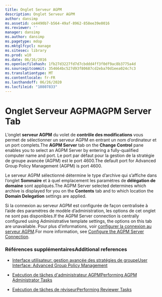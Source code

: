 ```yaml
---
title: Onglet Serveur AGPM
description: Onglet Serveur AGPM
author: dansimp
ms.assetid: ce4490b7-b564-49af-8962-858ee39e0016
ms.reviewer: ''
manager: dansimp
ms.author: dansimp
ms.pagetype: mdop
ms.mktglfcycl: manage
ms.sitesec: library
ms.prod: w10
ms.date: 06/16/2016
ms.openlocfilehash: 1fb27d3227fd7d7cbddd4ff3f0df9ac8b3775a4d
ms.sourcegitcommit: 354664bc527d93f80687cd2eba70d1eea024c7c3
ms.translationtype: MT
ms.contentlocale: fr-FR
ms.lasthandoff: 06/26/2020
ms.locfileid: "10807833"
---
```

# <span data-ttu-id="1a042-103">Onglet Serveur AGPM</span><span class="sxs-lookup"><span data-stu-id="1a042-103">AGPM Server Tab</span></span>


<span data-ttu-id="1a042-104">L’onglet **serveur AGPM** du volet de **contrôle des modifications** vous permet de sélectionner un serveur AGPM en entrant un nom d’ordinateur et un port complets.</span><span class="sxs-lookup"><span data-stu-id="1a042-104">The **AGPM Server** tab on the **Change Control** pane enables you to select an AGPM Server by entering a fully-qualified computer name and port.</span></span> <span data-ttu-id="1a042-105">Le port par défaut pour la gestion de la stratégie de groupe avancée (AGPM) est le port 4600.</span><span class="sxs-lookup"><span data-stu-id="1a042-105">The default port for Advanced Group Policy Management (AGPM) is port 4600.</span></span>

<span data-ttu-id="1a042-106">Le serveur AGPM sélectionné détermine le type d’archive qui s’affiche dans l’onglet **Sommaire** et à quel emplacement les paramètres de **délégation de domaine** sont appliqués.</span><span class="sxs-lookup"><span data-stu-id="1a042-106">The AGPM Server selected determines which archive is displayed for you on the **Contents** tab and to which location the **Domain Delegation** settings are applied.</span></span>

<span data-ttu-id="1a042-107">Si la connexion au serveur AGPM est configurée de façon centralisée à l’aide des paramètres de modèle d’administration, les options de cet onglet ne sont pas disponibles.</span><span class="sxs-lookup"><span data-stu-id="1a042-107">If the AGPM Server connection is centrally configured using Administrative template settings, the options on this tab are unavailable.</span></span> <span data-ttu-id="1a042-108">Pour plus d’informations, voir [configurer la connexion au serveur AGPM](configure-the-agpm-server-connection.md).</span><span class="sxs-lookup"><span data-stu-id="1a042-108">For more information, see [Configure the AGPM Server Connection](configure-the-agpm-server-connection.md).</span></span>

### <span data-ttu-id="1a042-109">Références supplémentaires</span><span class="sxs-lookup"><span data-stu-id="1a042-109">Additional references</span></span>

-   [<span data-ttu-id="1a042-110">Interface utilisateur: gestion avancée des stratégies de groupe</span><span class="sxs-lookup"><span data-stu-id="1a042-110">User Interface: Advanced Group Policy Management</span></span>](user-interface-advanced-group-policy-management.md)

-   [<span data-ttu-id="1a042-111">Exécution de tâches d'administrateur AGPM</span><span class="sxs-lookup"><span data-stu-id="1a042-111">Performing AGPM Administrator Tasks</span></span>](performing-agpm-administrator-tasks.md)

-   [<span data-ttu-id="1a042-112">Exécution de tâches de réviseur</span><span class="sxs-lookup"><span data-stu-id="1a042-112">Performing Reviewer Tasks</span></span>](performing-reviewer-tasks.md)

 

 





